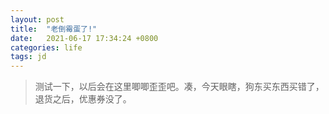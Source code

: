 ```yaml
---
layout: post
title:  "老倒霉蛋了!"
date:   2021-06-17 17:34:24 +0800
categories: life
tags: jd
---
```


> 测试一下，以后会在这里唧唧歪歪吧。凑，今天眼瞎，狗东买东西买错了，退货之后，优惠券没了。
